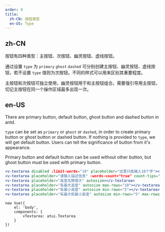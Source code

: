 ```yaml
---
order: 0
title:
  zh-CN: 按钮类型
  en-US: Type
---
```


## zh-CN

按钮有四种类型：主按钮、次按钮、幽灵按钮、虚线按钮。

通过设置 `type` 为 `primary` `ghost` `dashed` 可分别创建主按钮、幽灵按钮、虚线按钮，若不设置 `type` 值则为次按钮。不同的样式可以用来区别其重要程度。

主按钮和次按钮可独立使用，幽灵按钮用于和主按钮组合。需要强引导用主按钮，切记主按钮在同一个操作区域最多出现一次。

## en-US

There are primary button, default button, ghost button and dashed button in antd.

`type` can be set as `primary` or `ghost` or `dashed`, in order to create primary button or ghost button or dashed button. If nothing is provided to `type`, we will get default button. Users can tell the significance of button from it's appearance.

Primary button and default button can be used without other button, but ghost button must be used with primary button.



````jsx
<v-textarea disabled :limit-words="10" placeholder="这里只能输入10个字"></v-textarea>
<v-textarea placeholder="请输入描述信息" :words-count="true" count-tips="您输入的字数是："></v-textarea>
<v-textarea placeholder="高度无限增大" autosize></v-textarea>
<v-textarea placeholder="有最大高度" autosize max-rows="10"></v-textarea>
<v-textarea placeholder="有最小高度" autosize min-rows="5"></v-textarea>
<v-textarea placeholder="有最大和最小高度" autosize min-rows="5" max-rows="10"></v-textarea>
````

````vue-script
new Vue({
    el: 'body',
    components: {
        vTextarea: atui.Textarea
    }
})
````